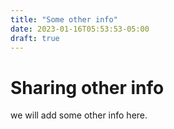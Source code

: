 ```yaml
---
title: "Some other info"
date: 2023-01-16T05:53:53-05:00
draft: true
---
```


# Sharing other info

we will add some other info here.
